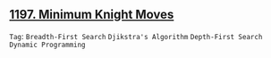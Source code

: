 ## [1197. Minimum Knight Moves](https://leetcode.com/problems/minimum-knight-moves)

```Tag```: ```Breadth-First Search``` ```Djikstra's Algorithm``` ```Depth-First Search``` ```Dynamic Programming```
